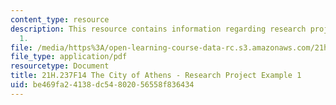 ```yaml
---
content_type: resource
description: This resource contains information regarding research project example
  1.
file: /media/https%3A/open-learning-course-data-rc.s3.amazonaws.com/21h-237-the-city-of-athens-in-the-age-of-pericles-fall-2014/be469fa24138dc54802056558f836434_MIT21H_237F14_Allegations.pdf
file_type: application/pdf
resourcetype: Document
title: 21H.237F14 The City of Athens - Research Project Example 1
uid: be469fa2-4138-dc54-8020-56558f836434
---
```

